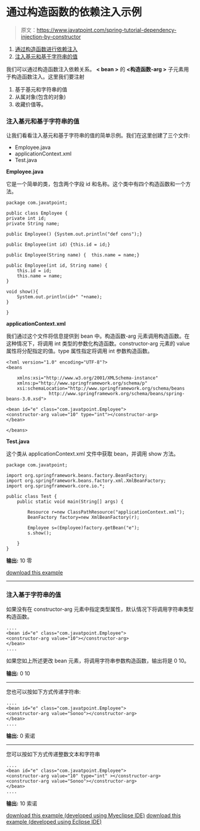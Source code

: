 # 通过构造函数的依赖注入示例

> 原文：<https://www.javatpoint.com/spring-tutorial-dependency-injection-by-constructor>

1.  [通过构造函数进行依赖注入](#)
2.  [注入基元和基于字符串的值](#ips)

我们可以通过构造函数注入依赖关系。 **< bean >** 的 **<构造函数-arg >** 子元素用于构造函数注入。这里我们要注射

1.  基于基元和字符串的值
2.  从属对象(包含的对象)
3.  收藏价值等。

### 注入基元和基于字符串的值

让我们看看注入基元和基于字符串的值的简单示例。我们在这里创建了三个文件:

*   Employee.java
*   applicationContext.xml
*   Test.java

**Employee.java**

它是一个简单的类，包含两个字段 id 和名称。这个类中有四个构造函数和一个方法。

```
package com.javatpoint;

public class Employee {
private int id;
private String name;

public Employee() {System.out.println("def cons");}

public Employee(int id) {this.id = id;}

public Employee(String name) {	this.name = name;}

public Employee(int id, String name) {
	this.id = id;
	this.name = name;
}

void show(){
	System.out.println(id+" "+name);
}

}

```

**applicationContext.xml**

我们通过这个文件将信息提供到 bean 中。构造函数-arg 元素调用构造函数。在这种情况下，将调用 int 类型的参数化构造函数。constructor-arg 元素的 value 属性将分配指定的值。type 属性指定将调用 int 参数构造函数。

```
<?xml version="1.0" encoding="UTF-8"?>
<beans

	xmlns:xsi="http://www.w3.org/2001/XMLSchema-instance"
	xmlns:p="http://www.springframework.org/schema/p"
	xsi:schemaLocation="http://www.springframework.org/schema/beans
                http://www.springframework.org/schema/beans/spring-beans-3.0.xsd">

<bean id="e" class="com.javatpoint.Employee">
<constructor-arg value="10" type="int"></constructor-arg>
</bean>

</beans>

```

**Test.java**

这个类从 applicationContext.xml 文件中获取 bean，并调用 show 方法。

```
package com.javatpoint;

import org.springframework.beans.factory.BeanFactory;
import org.springframework.beans.factory.xml.XmlBeanFactory;
import org.springframework.core.io.*;

public class Test {
	public static void main(String[] args) {

		Resource r=new ClassPathResource("applicationContext.xml");
		BeanFactory factory=new XmlBeanFactory(r);

		Employee s=(Employee)factory.getBean("e");
		s.show();

	}
}

```

**输出:** 10 零

[download this example](https://static.javatpoint.com/src/sp/dicons.zip)

* * *

### 注入基于字符串的值

如果没有在 constructor-arg 元素中指定类型属性，默认情况下将调用字符串类型构造函数。

```
....
<bean id="e" class="com.javatpoint.Employee">
<constructor-arg value="10"></constructor-arg>
</bean>
....

```

如果您如上所述更改 bean 元素，将调用字符串参数构造函数，输出将是 0 10。

**输出:** 0 10

* * *

您也可以按如下方式传递字符串:

```
....
<bean id="e" class="com.javatpoint.Employee">
<constructor-arg value="Sonoo"></constructor-arg>
</bean>
....

```

**输出:** 0 索诺

* * *

您可以按如下方式传递整数文本和字符串

```
....
<bean id="e" class="com.javatpoint.Employee">
<constructor-arg value="10" type="int" ></constructor-arg>
<constructor-arg value="Sonoo"></constructor-arg>
</bean>
....

```

**输出:** 10 索诺

[download this example (developed using Myeclipse IDE)](https://static.javatpoint.com/src/sp/dicons.zip)
[download this example (developed using Eclipse IDE)](https://static.javatpoint.com/src/sp/eclipse/dicons.zip)
